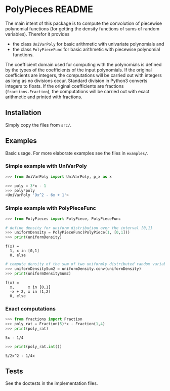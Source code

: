 # PolyPieces README

The main intent of this package is to compute the convolution of piecewise polynomial functions
(for getting the density functions of sums of random variables).
Therefor it provides 
* the class `UniVarPoly` for basic arithmetic with univariate polynomials and 
* the class `PolyPieceFunc` for basic arithmetic with piecewise polynomial functions.

The coefficient domain used for computing with the polynomials is defined by the types of the coefficients 
of the input polynomials.
If the original coefficients are integers, the computations will be carried out with integers as long
as no divisions occur. Standard division in Python3 converts integers to floats.
If the original coefficients are fractions (`fractions.Fraction`), the computations will be carried out
with exact arithmetic and printed with fractions.


## Installation

Simply copy the files from `src/`.


## Examples

Basic usage. For more elaborate examples see the files in `examples/`.

### Simple example with UniVarPoly
```python
>>> from UniVarPoly import UniVarPoly, p_x as x

>>> poly = 3*x - 1
>>> poly*poly
<UniVarPoly '9x^2 - 6x + 1'>
```

### Simple example with PolyPieceFunc
```python
>>> from PolyPieces import PolyPiece, PolyPieceFunc

# define density for uniform distribution over the interval [0,1]
>>> uniformDensity = PolyPieceFunc(PolyPiece(1, [0,1]))
>>> print(uniformDensity)
```
```
f(x) =
  1, x in [0,1]
  0, else
```
```python
# compute density of the sum of two uniformly distributed random variables (by convolution)
>>> uniformDensitySum2 = uniformDensity.conv(uniformDensity)
>>> print(uniformDensitySum2)
```
```
f(x) =
  x,      x in [0,1]
  -x + 2, x in [1,2]
  0, else
```

### Exact computations
```python
>>> from fractions import Fraction
>>> poly_rat = Fraction(5)*x - Fraction(1,4)
>>> print(poly_rat)
```
```
5x - 1/4
```
```python
>>> print(poly_rat.int())
```
```
5/2x^2 - 1/4x
```

## Tests
See the doctests in the implementation files.
